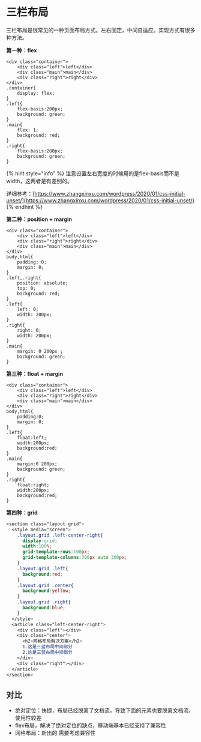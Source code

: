 # 三栏布局

三栏布局是很常见的一种页面布局方式。左右固定，中间自适应。实现方式有很多种方法。

**第一种：flex**

```markup
<div class="container">
    <div class="left">left</div>
    <div class="main">main</div>
    <div class="right">right</div>
</div>
.container{
    display: flex;
}
.left{
    flex-basis:200px;
    background: green;
}
.main{
    flex: 1;
    background: red;
}
.right{
    flex-basis:200px;
    background: green;
}
```

{% hint style="info" %}
注意设置左右宽度的时候用的是flex-basis而不是width，这两者是有差别的。

详细参考：[https://www.zhangxinxu.com/wordpress/2020/01/css-initial-unset/](https://www.zhangxinxu.com/wordpress/2020/01/css-initial-unset/)
{% endhint %}

**第二种：position + margin**

```markup
<div class="container">
    <div class="left">left</div>
    <div class="right">right</div>
    <div class="main">main</div>
</div>
body,html{
    padding: 0;
    margin: 0;
}
.left,.right{
    position: absolute;
    top: 0;
    background: red;
}
.left{
    left: 0;
    width: 200px;
}
.right{
    right: 0;
    width: 200px;
}
.main{
    margin: 0 200px ;
    background: green;
}
```

**第三种：float + margin**

```markup
<div class="container">
    <div class="left">left</div>
    <div class="right">right</div>
    <div class="main">main</div>
</div>
body,html{
    padding:0;
    margin: 0;
}
.left{
    float:left;
    width:200px;
    background:red;
}
.main{
    margin:0 200px;
    background: green;
}
.right{
    float:right;
    width:200px;
    background:red;
}
```

**第四种：grid**

```css
<section class="layout grid">
  <style media="screen">
    .layout.grid .left-center-right{
      display:grid;
      width:100%;
      grid-template-rows:100px;
      grid-template-columns:300px auto 300px;
    }
    .layout.grid .left{
      background:red;
    }
    .layout.grid .center{
      background:yellow;
    }
    .layout.grid .right{
      background:blue;
    }
  </style>
  <article class="left-center-right">
    <div class="left"></div>
    <div class="center">
      <h2>网格布局解决方案</h2>
      1.这是三蓝布局中间部分
      2.这是三蓝布局中间部分
    </div>
    <div class="right"></div>
  </article>
</section>
```

## 对比

* 绝对定位：快捷，布局已经脱离了文档流，导致下面的元素也要脱离文档流，使用性较差
* flex布局，解决了绝对定位的缺点，移动端基本已经支持了兼容性
* 网格布局：新出的 需要考虑兼容性
